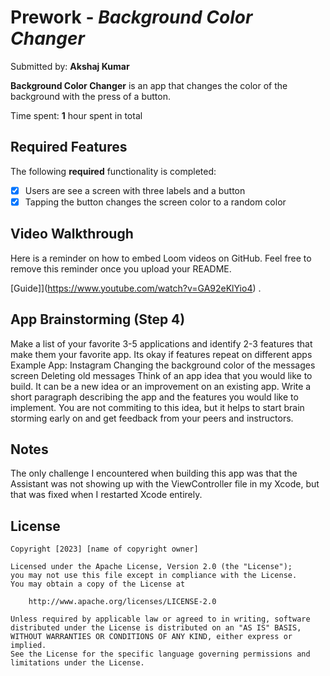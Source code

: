 # Prework - *Background Color Changer*

Submitted by: **Akshaj Kumar**

**Background Color Changer** is an app that changes the color of the background with the press of a button.

Time spent: **1** hour spent in total

## Required Features

The following **required** functionality is completed:

- [x] Users are see a screen with three labels and a button
- [x] Tapping the button changes the screen color to a random color
 
## Video Walkthrough

Here is a reminder on how to embed Loom videos on GitHub. Feel free to remove this reminder once you upload your README. 

[Guide]](https://www.youtube.com/watch?v=GA92eKlYio4) .

## App Brainstorming (Step 4)

Make a list of your favorite 3-5 applications and identify 2-3 features that make them your favorite app. Its okay if features repeat on different apps
Example App: Instagram
Changing the background color of the messages screen
Deleting old messages
Think of an app idea that you would like to build. It can be a new idea or an improvement on an existing app. Write a short paragraph describing the app and the features you would like to implement. You are not commiting to this idea, but it helps to start brain storming early on and get feedback from your peers and instructors.

## Notes

The only challenge I encountered when building this app was that the Assistant was not showing up with the ViewController file in my Xcode, but that was fixed when I restarted Xcode entirely.

## License

    Copyright [2023] [name of copyright owner]

    Licensed under the Apache License, Version 2.0 (the "License");
    you may not use this file except in compliance with the License.
    You may obtain a copy of the License at

        http://www.apache.org/licenses/LICENSE-2.0

    Unless required by applicable law or agreed to in writing, software
    distributed under the License is distributed on an "AS IS" BASIS,
    WITHOUT WARRANTIES OR CONDITIONS OF ANY KIND, either express or implied.
    See the License for the specific language governing permissions and
    limitations under the License.
